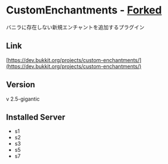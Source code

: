 # CustomEnchantments - [Forked](https://github.com/GiganticMinecraft/CustomEnchantments)
バニラに存在しない新規エンチャントを追加するプラグイン

## Link
[https://dev.bukkit.org/projects/custom-enchantments/](https://dev.bukkit.org/projects/custom-enchantments/)

## Version
v 2.5-gigantic

## Installed Server
- s1
- s2
- s3
- s5
- s7

